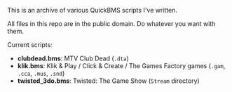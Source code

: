 This is an archive of various QuickBMS scripts I've written.

All files in this repo are in the public domain. Do whatever you want with them.

Current scripts:
- **clubdead.bms**: MTV Club Dead (`.dta`)
- **klik.bms**: Klik & Play / Click & Create / The Games Factory games (`.gam`, `.cca`, `.mus`, `.snd`)
- **twisted_3do.bms**: Twisted: The Game Show (`Stream` directory)
